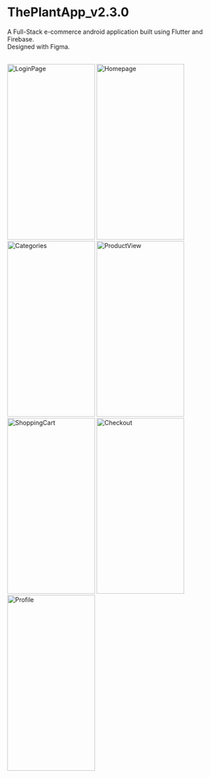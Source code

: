 # ThePlantApp_v2.3.0
A Full-Stack e-commerce android application built using Flutter and Firebase.<br>
Designed with Figma.
<br>
<br>

<img src="https://user-images.githubusercontent.com/64261299/210102807-ade66132-e40d-4c7c-8926-25bc7deb6105.jpg" alt="LoginPage" width=200 height=400 />


<img src="https://user-images.githubusercontent.com/64261299/210102942-59fb4aff-7762-40df-b2d3-c717aca5b7aa.jpeg" alt="Homepage" width=200 height=400 />


<img src="https://user-images.githubusercontent.com/64261299/210103036-f4a26bdf-6297-4d1d-9b94-d3f09d2403bc.jpg" alt="Categories" width=200 height=400 />


<img src="https://user-images.githubusercontent.com/64261299/210103049-6ca908a4-c77f-43a2-b79f-45aaecbfb972.jpg" alt="ProductView" width=200 height=400 />


<img src="https://user-images.githubusercontent.com/64261299/210103055-f63683bf-b990-49af-b307-07f2b6ecf6ec.jpg" alt="ShoppingCart" width=200 height=400 />


<img src="https://user-images.githubusercontent.com/64261299/210103067-641b9313-a330-4b35-bfab-23ecccb41e52.jpg" alt="Checkout" width=200 height=400 />


<img src="https://user-images.githubusercontent.com/64261299/210103081-5edf6b94-6f12-4181-ac41-83c5923699ca.jpeg" alt="Profile" width=200 height=400 />


